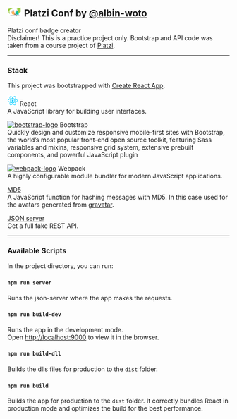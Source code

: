 ## <img src="./src/images/logo.svg" alt="logo" height="24px"> Platzi Conf by [@albin-woto](https://www.linkedin.com/in/albin-wotoszyn)

Platzi conf badge creator  
Disclaimer! This is a practice project only. Bootstrap and API code was taken from a course project of [Platzi](https://platzi.com/).

***
### Stack

This project was bootstrapped with [Create React App](https://github.com/facebook/create-react-app).

<a href="https://reactjs.org/"><img src="https://raw.githubusercontent.com/albin-woto/blog-redux/master/public/react.png" alt="react-logo" height="24px"></a> 
React  
A JavaScript library for building user interfaces.  

<a href="https://getbootstrap.com/"><img src="https://v5.getbootstrap.com/docs/5.0/assets/brand/bootstrap-logo-shadow.png" alt="bootstrap-logo" height="24px"></a> 
Bootstrap  
Quickly design and customize responsive mobile-first sites with Bootstrap, the world’s most popular front-end open source toolkit, featuring Sass variables and mixins, responsive grid system, extensive prebuilt components, and powerful JavaScript plugin

<a href="https://webpack.js.org/"><img src="https://raw.githubusercontent.com/webpack/media/master/logo/icon.png" alt="webpack-logo" height="24px"></a> 
Webpack  
A highly configurable module bundler for modern JavaScript applications.

[MD5](https://www.npmjs.com/package/md5)  
A JavaScript function for hashing messages with MD5. In this case used for the avatars generated from [gravatar](https://gravatar.com).

[JSON server](https://www.npmjs.com/package/json-server)  
Get a full fake REST API.

***
### Available Scripts

In the project directory, you can run:

#### `npm run server`

Runs the json-server where the app makes the requests.

#### `npm run build-dev`

Runs the app in the development mode.<br />
Open [http://localhost:9000](http://localhost:9000) to view it in the browser.

#### `npm run build-dll`

Builds the dlls files for production to the `dist` folder.

#### `npm run build`

Builds the app for production to the `dist` folder. 
It correctly bundles React in production mode and optimizes the build for the best performance.
